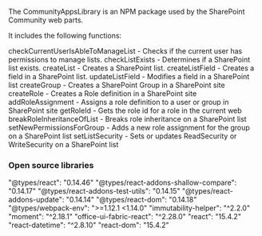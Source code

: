 ﻿The CommunityAppsLibrary is an NPM package used by the SharePoint Community web parts.

It includes the following functions:

checkCurrentUserIsAbleToManageList - Checks if the current user has permissions to manage lists.
checkListExists - Determines if a SharePoint list exists.
createList - Creates a SharePoint list.
createListField - Creates a field in a SharePoint list.
updateListField - Modifies a field in a SharePoint list
createGroup - Creates a SharePoint Group in a SharePoint site
createRole - Creates a Role definition in a SharePoint site
addRoleAssignment - Assigns a role definition to a user or group in SharePoint site
getRoleId - Gets the role id for a role in the current web
breakRoleInheritanceOfList - Breaks role inheritance on a SharePoint list
setNewPermissionsForGroup -  Adds a new role assignment for the group on a SharePoint list
setListSecurity - Sets or updates ReadSecurity or WriteSecurity on a SharePoint list

### Open source libraries

"@types/react": "0.14.46"
"@types/react-addons-shallow-compare": "0.14.17"
"@types/react-addons-test-utils": "0.14.15"
"@types/react-addons-update": "0.14.14"
"@types/react-dom": "0.14.18"
"@types/webpack-env": ">=1.12.1 <1.14.0"
"immutability-helper": "^2.2.0"
"moment": "^2.18.1"
"office-ui-fabric-react": "^2.28.0"
"react": "15.4.2"
"react-datetime": "^2.8.10"
"react-dom": "15.4.2"